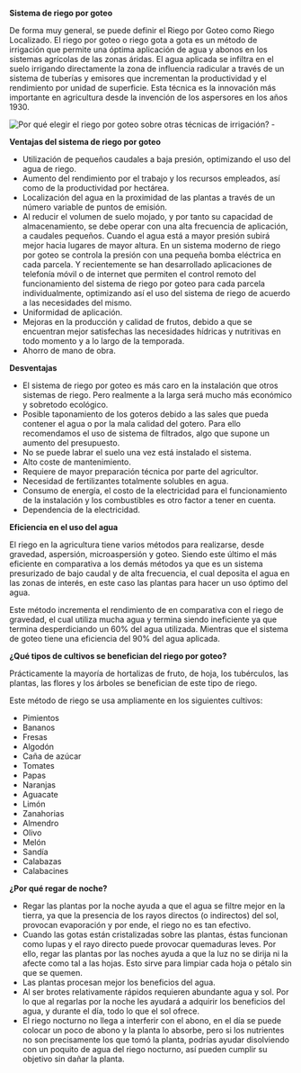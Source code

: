 

**Sistema de riego por goteo**

De forma muy general, se puede definir el Riego por Goteo como Riego Localizado. El riego por goteo o riego gota a gota es un método de irrigación que permite una óptima aplicación de agua y abonos en los sistemas agrícolas de las zonas áridas. El agua aplicada se infiltra en el suelo irrigando directamente la zona de influencia radicular a través de un sistema de tuberías y emisores que incrementan la productividad y el rendimiento por unidad de superficie. Esta técnica es la innovación más importante en agricultura desde la invención de los aspersores en los años 1930.

![Por qué elegir el riego por goteo sobre otras técnicas de irrigación? -](Aspose.Words.fb0048e7-002a-46c1-8cbe-51656c76b31f.002.jpeg)









**Ventajas del sistema de riego por goteo**

- Utilización de pequeños caudales a baja presión, optimizando el uso del agua de riego.
- Aumento del rendimiento por el trabajo y los recursos empleados, así como de la productividad por hectárea.
- Localización del agua en la proximidad de las plantas a través de un número variable de puntos de emisión.
- Al reducir el volumen de suelo mojado, y por tanto su capacidad de almacenamiento, se debe operar con una alta frecuencia de aplicación, a caudales pequeños. Cuando el agua está a mayor presión subirá mejor hacia lugares de mayor altura. En un sistema moderno de riego por goteo se controla la presión con una pequeña bomba eléctrica en cada parcela. Y recientemente se han desarrollado aplicaciones de telefonía móvil o de internet que permiten el control remoto del funcionamiento del sistema de riego por goteo para cada parcela individualmente, optimizando así el uso del sistema de riego de acuerdo a las necesidades del mismo.
- Uniformidad de aplicación.
- Mejoras en la producción y calidad de frutos, debido a que se encuentran mejor satisfechas las necesidades hídricas y nutritivas en todo momento y a lo largo de la temporada. 
- Ahorro de mano de obra.

**Desventajas**

- El sistema de riego por goteo es más caro en la instalación que otros sistemas de riego. Pero realmente a la larga será mucho más económico y sobretodo ecológico.
- Posible taponamiento de los goteros debido a las sales que pueda contener el agua o por la mala calidad del gotero. Para ello recomendamos el uso de sistema de filtrados, algo que supone un aumento del presupuesto.
- No se puede labrar el suelo una vez está instalado el sistema.
- Alto coste de mantenimiento.
- Requiere de mayor preparación técnica por parte del agricultor.
- Necesidad de fertilizantes totalmente solubles en agua.
- Consumo de energía, el costo de la electricidad para el funcionamiento de la instalación y los combustibles es otro factor a tener en cuenta.
- Dependencia de la electricidad.

**Eficiencia en el uso del agua**

El riego en la agricultura tiene varios métodos para realizarse, desde gravedad, aspersión, microaspersión y goteo. Siendo este último el más eficiente en comparativa a los demás métodos ya que es un sistema presurizado de bajo caudal y de alta frecuencia, el cual deposita el agua en las zonas de interés, en este caso las plantas para hacer un uso óptimo del agua.

Este método incrementa el rendimiento de en comparativa con el riego de gravedad, el cual utiliza mucha agua y termina siendo ineficiente ya que termina desperdiciando un 60% del agua utilizada. Mientras que el sistema de goteo tiene una eficiencia del 90% del agua aplicada.

**¿Qué tipos de cultivos se benefician del riego por goteo?**

Prácticamente la mayoría de hortalizas de fruto, de hoja, los tubérculos, las plantas, las flores y los árboles se benefician de este tipo de riego. 

Este método de riego se usa ampliamente en los siguientes cultivos:

- Pimientos
- Bananos
- Fresas
- Algodón
- Caña de azúcar
- Tomates
- Papas
- Naranjas
- Aguacate
- Limón
- Zanahorias
- Almendro
- Olivo
- Melón
- Sandía
- Calabazas
- Calabacines

**¿Por qué regar de noche?**

- Regar las plantas por la noche ayuda a que el agua se filtre mejor en la tierra, ya que la presencia de los rayos directos (o indirectos) del sol, provocan evaporación y por ende, el riego no es tan efectivo.
- Cuando las gotas están cristalizadas sobre las plantas, éstas funcionan como lupas y el rayo directo puede provocar quemaduras leves. Por ello, regar las plantas por las noches ayuda a que la luz no se dirija ni la afecte como tal a las hojas. Esto sirve para limpiar cada hoja o pétalo sin que se quemen.
- Las plantas procesan mejor los beneficios del agua.
- Al ser brotes relativamente rápidos requieren abundante agua y sol. Por lo que al regarlas por la noche les ayudará a adquirir los beneficios del agua, y durante el día, todo lo que el sol ofrece.
- El riego nocturno no llega a interferir con el abono, en el día se puede colocar un poco de abono y la planta lo absorbe, pero si los nutrientes no son precisamente los que tomó la planta, podrías ayudar disolviendo con un poquito de agua del riego nocturno, así pueden cumplir su objetivo sin dañar la planta.


